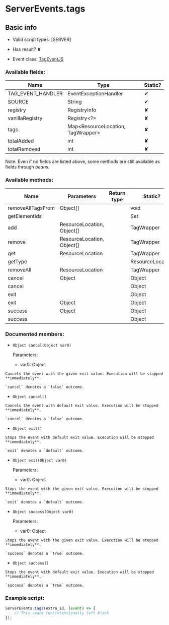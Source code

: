# ServerEvents.tags

## Basic info

- Valid script types: [SERVER]

- Has result? ✘

- Event class: [TagEventJS](https://github.com/KubeJS-Mods/KubeJS/tree/1902/common/src/main/java/dev/latvian/mods/kubejs/server/tag/TagEventJS.java)

### Available fields:

| Name | Type | Static? |
| ---- | ---- | ------- |
| TAG_EVENT_HANDLER | EventExceptionHandler | ✔ |
| SOURCE | String | ✔ |
| registry | RegistryInfo | ✘ |
| vanillaRegistry | Registry<?> | ✘ |
| tags | Map<ResourceLocation, TagWrapper> | ✘ |
| totalAdded | int | ✘ |
| totalRemoved | int | ✘ |

Note: Even if no fields are listed above, some methods are still available as fields through *beans*.

### Available methods:

| Name | Parameters | Return type | Static? |
| ---- | ---------- | ----------- | ------- |
| removeAllTagsFrom | Object[] |  | void | ✘ |
| getElementIds |  |  | Set<ResourceLocation> | ✘ |
| add | ResourceLocation, Object[] |  | TagWrapper | ✘ |
| remove | ResourceLocation, Object[] |  | TagWrapper | ✘ |
| get | ResourceLocation |  | TagWrapper | ✘ |
| getType |  |  | ResourceLocation | ✘ |
| removeAll | ResourceLocation |  | TagWrapper | ✘ |
| cancel | Object |  | Object | ✘ |
| cancel |  |  | Object | ✘ |
| exit |  |  | Object | ✘ |
| exit | Object |  | Object | ✘ |
| success | Object |  | Object | ✘ |
| success |  |  | Object | ✘ |


### Documented members:

- `Object cancel(Object var0)`

  Parameters:
  - var0: Object

```
Cancels the event with the given exit value. Execution will be stopped **immediately**.

`cancel` denotes a `false` outcome.
```

- `Object cancel()`
```
Cancels the event with default exit value. Execution will be stopped **immediately**.

`cancel` denotes a `false` outcome.
```

- `Object exit()`
```
Stops the event with default exit value. Execution will be stopped **immediately**.

`exit` denotes a `default` outcome.
```

- `Object exit(Object var0)`

  Parameters:
  - var0: Object

```
Stops the event with the given exit value. Execution will be stopped **immediately**.

`exit` denotes a `default` outcome.
```

- `Object success(Object var0)`

  Parameters:
  - var0: Object

```
Stops the event with the given exit value. Execution will be stopped **immediately**.

`success` denotes a `true` outcome.
```

- `Object success()`
```
Stops the event with default exit value. Execution will be stopped **immediately**.

`success` denotes a `true` outcome.
```



### Example script:

```js
ServerEvents.tags(extra_id, (event) => {
	// This space (un)intentionally left blank
});
```

